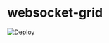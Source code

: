 # websocket-grid
 
[![Deploy](https://www.herokucdn.com/deploy/button.svg)](https://heroku.com/deploy?template=https://github.com/ibtidah/websocket-grid/tree/dev)
